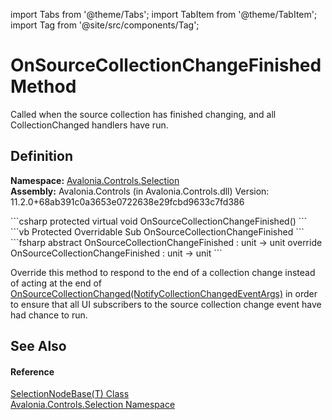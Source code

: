 import Tabs from '@theme/Tabs'; 
import TabItem from '@theme/TabItem'; 
import Tag from '@site/src/components/Tag'; 

# OnSourceCollectionChangeFinished Method


Called when the source collection has finished changing, and all CollectionChanged handlers have run.



## Definition
**Namespace:** <a href="N_Avalonia_Controls_Selection">Avalonia.Controls.Selection</a>  
**Assembly:** Avalonia.Controls (in Avalonia.Controls.dll) Version: 11.2.0+68ab391c0a3653e0722638e29fcbd9633c7fd386

<Tabs groupId="api-code-preview">
<TabItem value="csharp" label="C#">
```csharp
protected virtual void OnSourceCollectionChangeFinished()
```
</TabItem>
<TabItem value="vb" label="VB">
```vb
Protected Overridable Sub OnSourceCollectionChangeFinished
```
</TabItem>
<TabItem value="fsharp" label="F#">
```fsharp
abstract OnSourceCollectionChangeFinished : unit -> unit 
override OnSourceCollectionChangeFinished : unit -> unit 
```
</TabItem>
</Tabs>

Override this method to respond to the end of a collection change instead of acting at the end of <a href="M_Avalonia_Controls_Selection_SelectionNodeBase_1_OnSourceCollectionChanged">OnSourceCollectionChanged(NotifyCollectionChangedEventArgs)</a> in order to ensure that all UI subscribers to the source collection change event have had chance to run.

## See Also


#### Reference
<a href="T_Avalonia_Controls_Selection_SelectionNodeBase_1">SelectionNodeBase(T) Class</a>  
<a href="N_Avalonia_Controls_Selection">Avalonia.Controls.Selection Namespace</a>  
